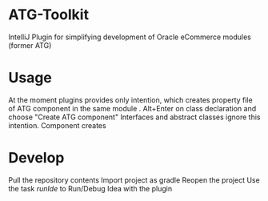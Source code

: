 # ATG-Toolkit
IntelliJ Plugin for simplifying development of Oracle eCommerce modules (former ATG)

# Usage
At the moment plugins provides only intention, which creates property file of ATG component in the same module .
Alt+Enter on class declaration and choose "Create ATG component"
Interfaces and abstract classes ignore this intention.
Component creates 

# Develop
Pull the repository contents
Import project as gradle
Reopen the project
Use the task *runIde* to Run/Debug Idea with the plugin 